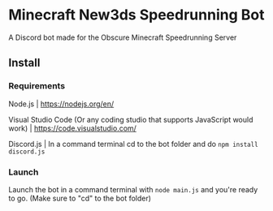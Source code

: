 # Minecraft New3ds Speedrunning Bot

A Discord bot made for the Obscure Minecraft Speedrunning Server

## Install

### Requirements

Node.js | https://nodejs.org/en/

Visual Studio Code (Or any coding studio that supports JavaScript would work) | https://code.visualstudio.com/

Discord.js | In a command terminal cd to the bot folder and do `npm install discord.js`

### Launch

Launch the bot in a command terminal with `node main.js` and you're ready to go. (Make sure to "cd" to the bot folder)
